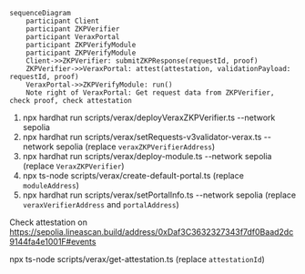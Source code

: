```mermaid
sequenceDiagram
    participant Client
    participant ZKPVerifier
    participant VeraxPortal
    participant ZKPVerifyModule
    participant ZKPVerifyModule
    Client->>ZKPVerifier: submitZKPResponse(requestId, proof)
    ZKPVerifier->>VeraxPortal: attest(attestation, validationPayload: requestId, proof)
    VeraxPortal->>ZKPVerifyModule: run()
    Note right of VeraxPortal: Get request data from ZKPVerifier, check proof, check attestation
```



1. npx hardhat run scripts/verax/deployVeraxZKPVerifier.ts --network sepolia
2. npx hardhat run scripts/verax/setRequests-v3validator-verax.ts --network sepolia (replace `veraxZKPVerifierAddress`)
3. npx hardhat run scripts/verax/deploy-module.ts --network sepolia (replace `VeraxZKPVerifier`)
4. npx ts-node scripts/verax/create-default-portal.ts  (replace `moduleAddress`)
5. npx hardhat run scripts/verax/setPortalInfo.ts --network sepolia (replace `veraxVerifierAddress` and `portalAddress`)

Check attestation on https://sepolia.lineascan.build/address/0xDaf3C3632327343f7df0Baad2dc9144fa4e1001F#events

npx ts-node scripts/verax/get-attestation.ts (replace `attestationId`)